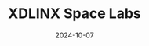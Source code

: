 ---  
layout: startup_page  
title: "XDLINX Space Labs"  
id: "xdlinx.space"  
permalink: "/xdlinxspacelabsxdlinx.space10072024/"  
website: "https://xdlinx.space/"  
funding_round: "Seed"  
funding_amount: "$7M"  
investors: "Ashish Kacholia of Lucky Investments, E2MC, Mana Ventures, an undisclosed family office"  
about: "XDLINX Space Labs develops cost-effective satellites with a focus on indigenous subsystems, aiming to make space technology more accessible. They build next-generation payloads for defense and commercial missions, including E-band communications and intelligence gathering. The company successfully launched its JANUS-1 nanosatellite in February 2023."  
markets: "Spacetech, Satellite Communication, Space Travel"  
hq: "Hyderabad, Telangana, India"  
founded_year: "2022"  
linkedin: "https://in.linkedin.com/company/xdlinx-labs"  
twitter: ""  
instagram: ""  
facebook: ""  
crunchbase: "https://www.crunchbase.com/organization/xdlinx-space-labs"  
pitchbook: "https://pitchbook.com/profiles/company/591341-14"  

date_display: "07-Oct-2024"  
date: "2024-10-07"

# SEO Optimization  
meta_title: "XDLINX Space Labs - Seed Funding ($7M)"  
meta_description: "XDLINX Space Labs, XDLINX Space Labs develops cost-effective satellites with a focus on indigenous subsystems, aiming to make space technology more accessible. They buil..."  
meta_keywords: "XDLINX Space Labs, Spacetech, Satellite Communication, Space Travel, Seed funding"  
canonical_url: "https://startup.projectstartups.com/xdlinxspacelabsxdlinx.space10072024/"  
---